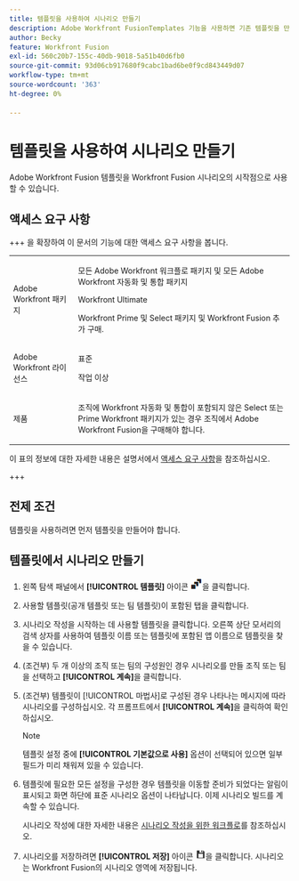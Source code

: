 ```yaml
---
title: 템플릿을 사용하여 시나리오 만들기
description: Adobe Workfront FusionTemplates 기능을 사용하면 기존 템플릿을 만들어 Workfront Fusion 시나리오의 시작점으로 사용할 수 있습니다.
author: Becky
feature: Workfront Fusion
exl-id: 560c20b7-155c-40db-9018-5a51b40d6fb0
source-git-commit: 93d06cb917680f9cabc1bad6be0f9cd843449d07
workflow-type: tm+mt
source-wordcount: '363'
ht-degree: 0%

---
```


# 템플릿을 사용하여 시나리오 만들기

Adobe Workfront Fusion 템플릿을 Workfront Fusion 시나리오의 시작점으로 사용할 수 있습니다.

## 액세스 요구 사항

+++ 을 확장하여 이 문서의 기능에 대한 액세스 요구 사항을 봅니다.

<table style="table-layout:auto">
 <col> 
 <col> 
 <tbody> 
  <tr> 
   <td role="rowheader">Adobe Workfront 패키지</td> 
   <td> <p>모든 Adobe Workfront 워크플로 패키지 및 모든 Adobe Workfront 자동화 및 통합 패키지</p><p>Workfront Ultimate</p><p>Workfront Prime 및 Select 패키지 및 Workfront Fusion 추가 구매.</p> </td> 
  </tr> 
  <tr data-mc-conditions=""> 
   <td role="rowheader">Adobe Workfront 라이선스</td> 
   <td> <p>표준</p><p>작업 이상</p> </td> 
  </tr> 
  <tr> 
   <td role="rowheader">제품</td> 
   <td>
   <p>조직에 Workfront 자동화 및 통합이 포함되지 않은 Select 또는 Prime Workfront 패키지가 있는 경우 조직에서 Adobe Workfront Fusion을 구매해야 합니다.</li></ul>
   </td> 
  </tr>
 </tbody> 
</table>

이 표의 정보에 대한 자세한 내용은 설명서에서 [액세스 요구 사항](/help/workfront-fusion/references/licenses-and-roles/access-level-requirements-in-documentation.md)을 참조하십시오.

+++

## 전제 조건

템플릿을 사용하려면 먼저 템플릿을 만들어야 합니다.

## 템플릿에서 시나리오 만들기

1. 왼쪽 탐색 패널에서 **[!UICONTROL 템플릿]** 아이콘 ![템플릿 아이콘](assets/templates-icon.png)을 클릭합니다.
1. 사용할 템플릿(공개 템플릿 또는 팀 템플릿)이 포함된 탭을 클릭합니다.
1. 시나리오 작성을 시작하는 데 사용할 템플릿을 클릭합니다. 오른쪽 상단 모서리의 검색 상자를 사용하여 템플릿 이름 또는 템플릿에 포함된 앱 이름으로 템플릿을 찾을 수 있습니다.
1. (조건부) 두 개 이상의 조직 또는 팀의 구성원인 경우 시나리오를 만들 조직 또는 팀을 선택하고 **[!UICONTROL 계속]**&#x200B;을 클릭합니다.
1. (조건부) 템플릿이 [!UICONTROL 마법사]로 구성된 경우 나타나는 메시지에 따라 시나리오를 구성하십시오. 각 프롬프트에서 **[!UICONTROL 계속]**&#x200B;을 클릭하여 확인하십시오.

   >[!NOTE]
   >
   >템플릿 설정 중에 **[!UICONTROL 기본값으로 사용]** 옵션이 선택되어 있으면 일부 필드가 미리 채워져 있을 수 있습니다.

1. 템플릿에 필요한 모든 설정을 구성한 경우 템플릿을 이동할 준비가 되었다는 알림이 표시되고 화면 하단에 표준 시나리오 옵션이 나타납니다. 이제 시나리오 빌드를 계속할 수 있습니다.

   시나리오 작성에 대한 자세한 내용은 [시나리오 작성을 위한 워크플로](/help/workfront-fusion/create-scenarios/plan-a-scenario/create-a-scenario-workflow.md)를 참조하십시오.

1. 시나리오를 저장하려면 **[!UICONTROL 저장]** 아이콘 ![저장 아이콘](assets/save-icon.png)을 클릭합니다. 시나리오는 Workfront Fusion의 시나리오 영역에 저장됩니다.
